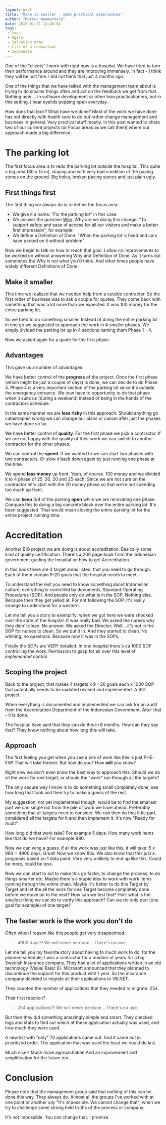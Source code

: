 ```yaml
---
layout: post
title: "Make it smaller - some practical experiences"
author: "Marcus Hammarberg"
date: 2015-01-21 11:26:54
tags:
 - Lean
 - Agile
 - Salvation Army
 - Life of a consultant
 - Indonesia
---
```


One of the "clients" I work with right now is a hospital. We have tried to turn their performance around and they are improving immensely. In fact - I think they will be just fine. I did *not* think that just 4 months ago.

One of the things that we have talked with the management team about is trying to do smaller things often and act on the feedback we get from that. Nothing new ... in software development or other lean practicationers, but in this setting. I hear eyelids popping open everyday.

How does that look? What have we done? Most of the work we have done has not directly with health care to do but rather change management and business in general. Very practical stuff mostly. In this post wanted to share two of our current projects (or Focus areas as we call them) where our approach made a big difference.

<!-- excerpt-end -->

# The parking lot
The first focus area is to redo the parking lot outside the hospital. This quite a big area (80 x 15 m), sloping and with very bad condition of the paving stones on the ground. Big holes, broken paving stones and just plain ugly.

## First things first

The first thing we always do is to define the focus area:

- We give it a name: "Fix the parking lot" in this case
- We answer the question [Why](http://www.marcusoft.net/2015/01/things-i-say-often-why.html). Why are we doing this change: "To support safety and ease of access for all our visitors and make a better first impression", for example
- We define a Definition of Done: "When the parking lot is fixed and cars have parked on it without problem"

Now we begin to talk on how to reach that goal. I allow no improvements to be worked on without answering Why and Definition of Done. As it turns out sometimes the Why is not what you'd think. And other times people have widely different Definitions of Done.

## Make it smaller
This time we realized that we needed help from a outside contractor. So the first order of business was to ask a couple for quotes. They come back with something that was a lot more than we expected. It was 100 money for the entire parking lot.

So we tried to do something smaller. Instead of doing the entire parking lot in one go we suggested to approach the work in 4 smaller phases. We simply divided the parking lot up in 4 sections naming them Phase 1 - 4.

Now we asked again for a quote for the first phase.

## Advantages
This gave us a number of advantages:

We have better control of the **progress** of the project. Once the first phase (which might be just a couple of days) is done, we can decide to do Phase 4. Phase 4 is a very important section of the parking lot since it's outside the emergency entrance. We now have to opportunity to do that phase when it suits us (during a weekend) instead of being in the hands of the contractors schedule.

In the same manner we are **less risky** in this approach. Should anything go catastrophic wrong we can change our plans or cancel after just the phases we have done so far.

We have better control of **quality**. For the first phase we pick a contractor. If we are not happy with the quality of their work we can switch to another contractor for the other phases.

We can control the **speed**. If we wanted to we can start two phases with two contractors. Or slow it back down again by just running one phase at the time.

We spend **less money** up front. Yeah, of course. 100 money and we divided it to 4 phase of 25, 30, 20 and 25 each. Since we are not sure on the contractor let's start with the 20 money phase so that we're not spending too much up front.

We can **keep** 3/4 of the parking **open** while we are renovating one phase. Compare this to doing a big concrete block over the entire parking lot. It's been suggested. That would mean closing the entire parking lot for the entire project running time.

# Accreditation

Another BIG project we are doing is about accreditation. Basically some kind of quality certification. There's a 200 page book from the Indonesian government guiding the hospital on how to get Accreditation.

In this book there are 4 target areas listed, that you need to go through. Each of them contain 9-20 goals that the hospital needs to meet.

To understand the rest you need to know something about Indonesian culture; everything is controlled by documents, Standard Operating Procedures (SOP). And people only do what is in the SOP. Nothing else. Because then they get yelled at. For not following the SOP. It's really strange to understand for a western.

Let me tell you a story to exemplify:
when we got here we were shocked over the state of the hospital. It was really bad. We asked the nurses why they didn't clean. No answer. We asked the Director; Well... it's not in the SOP for nurses to clean.
So we put it in.
And they started to clean. No whining, no questions. Because now it was in the SOPs.

Finally the SOPs are VERY detailed. In one hospital there's ca 1000 SOP controlling the work. Permission to gasp for air over this level of *implemented* control.

## Scoping the project

Back to the project; that makes 4 targets x 9 - 20 goals each x 1000 SOP that potentially needs to be updated revised and implemented. A BIG project.

When everything is documented and implemented we can ask for an audit from the Accreditation Department of the Indonesian Government. After that - it is done.

The hospital have said that they can do this in 6 months. How can they say that? They know nothing about how long this will take.

## Approach

The first feeling you get when you see a pile of work like this is just PHE-EW! That will take forever. But how do you? How **will** you know?

Right now we don't even know the best way to approach this. Should we do all the work for one target, or should the "work" run through all the targets?

The only secure way I know is to do something small completely done, see how long that took and then try to make a guess of the rest.

My suggestion, not yet implemented though, would be to find the smallest part we can single out from the pile of work we have ahead. Preferably something that all targets need to consider. We can then do that little part, considered all the targets for it and then implement it. It's now "Ready for Audit".

How long did that work take? For example 5 days.
How many work items like that do we have? For example 980.

Now we can wing a guess, if all the work was just like this, it will take: 5 x 980 = 4900 days.
Great! Now we know this. We also know that this just a prognosis based on 1 data point. Very very unlikely to end up like this. Could be more, could be less.

Now we can start to act to make this go faster, to change the process, to do things smarter etc. Maybe there's a stupid idea to work with work items running through the entire chain. Maybe it's better to do this Target by Target and let the all the work for one Target become completely done before we move on to the next?
How can we test that? Hint: what is the smallest thing we can do to verify this approach? Can we do only part (one goal for example) of one target?

## The faster work is the work you don't do
Often when I reason like this people get very disappointed.

<blockquote>4900 days?! We will never be done... There's no use.</blockquote>

Let me tell you my favorite story about having to much work to do, for the planned schedule;
I was a contractor for a number of years for a big Swedish Insurance company. They had a lot of applications written in an old technology (Visual Basic 6). Microsoft announced that they planned to discontinue the support for this product with 1 year. So the insurance company decided to migrate all their applications to VB.NET.

They counted the number of applications that they needed to migrate: 254.

Their first reaction?

<blockquote>254 applications?! We will never be done... There's no use.</blockquote>

But then they did something amazingly simple and smart. They checked logs and stats to find out which of these application actually was used, and how much they were used.

A new list with "only" 70 applications came out. And it came out in prioritized order. The application that was used the least we could do last.

Much nicer! Much more approachable! And an improvement and simplification for the future too.

# Conclusion

Please note that the management group said that nothing of this can be done this way.
They always do. Almost all the groups I've worked with at one point or another say "It's impossible. We cannot change that", when we try to challenge some strong held truths of the process or company.

It's not impossible. You can change that.
I promise.